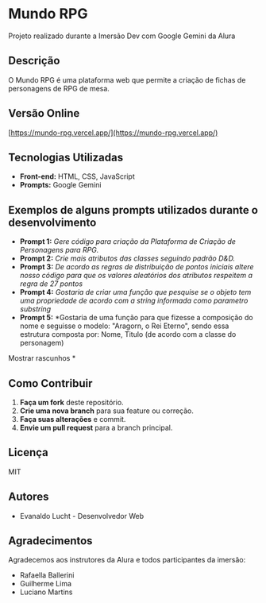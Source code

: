 # Mundo RPG
Projeto realizado durante a Imersão Dev com Google Gemini da Alura

## Descrição

O Mundo RPG é uma plataforma web que permite a criação de fichas de personagens de RPG de mesa.

## Versão Online

[https://mundo-rpg.vercel.app/](https://mundo-rpg.vercel.app/)

## Tecnologias Utilizadas

* **Front-end:** HTML, CSS, JavaScript
* **Prompts:** Google Gemini

## Exemplos de alguns prompts utilizados durante o desenvolvimento

* **Prompt 1:** *Gere código para criação da Plataforma de Criação de Personagens para RPG.*
* **Prompt 2:** *Crie mais atributos das classes seguindo padrão D&D.*
* **Prompt 3:** *De acordo as regras de distribuição de pontos iniciais altere nosso código para que os valores aleatórios dos atributos respeitem a regra de 27 pontos*
* **Prompt 4:** *Gostaria de criar uma função que pesquise se o objeto tem uma propriedade de acordo com a string informada como parametro substring*
* **Prompt 5:** *Gostaria de uma função para que fizesse a composição do nome e seguisse o modelo: "Aragorn, o Rei Eterno", sendo essa estrutura composta por:  Nome, Titulo (de acordo com a classe do personagem)

Mostrar rascunhos
*

## Como Contribuir

1. **Faça um fork** deste repositório.
2. **Crie uma nova branch** para sua feature ou correção.
3. **Faça suas alterações** e commit.
4. **Envie um pull request** para a branch principal.

## Licença

MIT

## Autores

* Evanaldo Lucht - Desenvolvedor Web

## Agradecimentos

Agradecemos aos instrutores da Alura e todos participantes da imersão:

- Rafaella Ballerini
- Guilherme Lima
- Luciano Martins